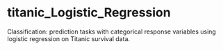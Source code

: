 # titanic_Logistic_Regression
Classification: prediction tasks with categorical response variables using logistic regression on Titanic survival data.
